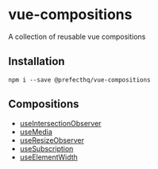 # vue-compositions
A collection of reusable vue compositions

## Installation
```
npm i --save @prefecthq/vue-compositions
```

## Compositions
- [useIntersectionObserver](https://github.com/PrefectHQ/vue-compositions/tree/main/src/useIntersectionObserver)
- [useMedia](https://github.com/PrefectHQ/vue-compositions/tree/main/src/useMedia)
- [useResizeObserver](https://github.com/PrefectHQ/vue-compositions/tree/main/src/useResizeObserver)
- [useSubscription](https://github.com/PrefectHQ/vue-compositions/tree/main/src/useSubscription)
- [useElementWidth](https://github.com/PrefectHQ/vue-compositions/tree/main/src/useElementWidth)